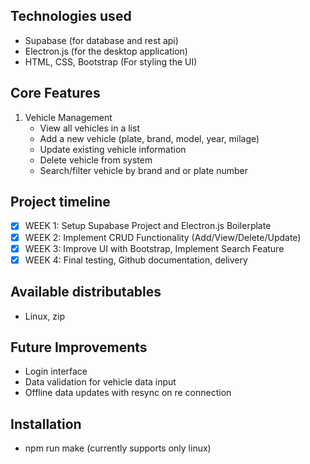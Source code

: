 ## Technologies used
- Supabase (for database and rest api)
- Electron.js (for the desktop application)
- HTML, CSS, Bootstrap (For styling the UI)

## Core Features
1. Vehicle Management
   - View all vehicles in a list
   - Add a new vehicle (plate, brand, model, year, milage)
   - Update existing vehicle information
   - Delete vehicle from system
   - Search/filter vehicle by brand and or plate number


## Project timeline
- [x] WEEK 1: Setup Supabase Project and Electron.js Boilerplate
- [X] WEEK 2: Implement CRUD Functionality (Add/View/Delete/Update)
- [x] WEEK 3: Improve UI with Bootstrap, Implement Search Feature
- [x] WEEK 4: Final testing, Github documentation, delivery

## Available distributables
- Linux, zip

## Future Improvements
- Login interface
- Data validation for vehicle data input
- Offline data updates with resync on re connection

## Installation
- npm run make (currently supports only linux)
